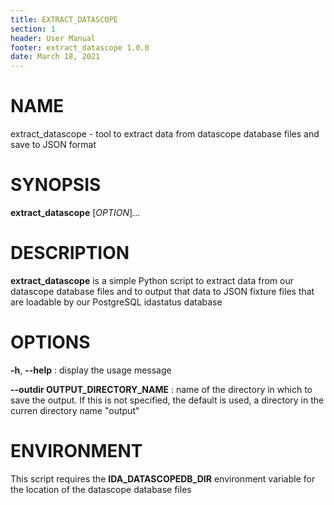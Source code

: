```yaml
---
title: EXTRACT_DATASCOPE
section: 1
header: User Manual
footer: extract_datascope 1.0.0
date: March 18, 2021
---
```


# NAME
extract_datascope - tool to extract data from datascope database files and save to JSON format

# SYNOPSIS
**extract_datascope** [*OPTION*]...

# DESCRIPTION
**extract_datascope** is a simple Python script to extract data from our datascope database
files and to output that data to JSON fixture files that are loadable by our PostgreSQL 
idastatus database

# OPTIONS
**-h**, **\-\-help**
: display the usage message

**\-\-outdir OUTPUT_DIRECTORY_NAME**
: name of the directory in which to save the output.  If this is not specified, the default is used, a directory in the curren directory name "output"

# ENVIRONMENT
This script requires the **IDA_DATASCOPEDB_DIR** environment variable for the location of the datascope database files
